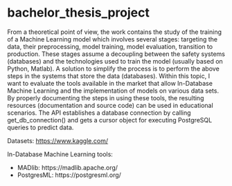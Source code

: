 # bachelor_thesis_project

From a theoretical point of view, the work contains the study of the training of a Machine Learning model which involves several stages: targeting the data, their preprocessing, model training, model evaluation, transition to production. These stages assume a decoupling between the safety systems (databases) and the technologies used to train the model (usually based on Python, Matlab).
A solution to simplify the process is to perform the above steps in the systems that store the data (databases).
Within this topic, I want to evaluate the tools available in the market that allow In-Database Machine Learning and the implementation of models on various data sets.
By properly documenting the steps in using these tools, the resulting resources (documentation and source code) can be used in educational scenarios.
The API establishes a database connection by calling get_db_connection() and gets a cursor object for executing PostgreSQL queries to predict data.

Datasets: https://www.kaggle.com/

In-Database Machine Learning tools:
  <ul>
  <li>MADlib: https://madlib.apache.org/</li>
  <li id="bar">PostgresML: https://postgresml.org/</li>
</ul>
